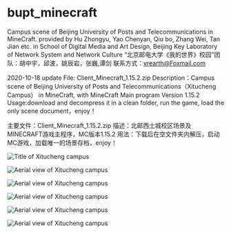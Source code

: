# bupt_minecraft
Campus scene of Beijing University of Posts and Telecommunications in MineCraft. provided by Hu Zhongyu, Yao Chenyan, Qiu bo, Zhang Wei, Tan Jian etc. in School of Digital Media and Art Design, Beijing Key Laboratory of Network System and Network Culture
“北京邮电大学《我的世界》校园”团队：胡中宇，邱波，姚辰岩，张巍,谭剑
联系方式：vrearth@Foxmail.com

2020-10-18 update
File: Client_Minecraft_1.15.2.zip
Description：Campus scene of Beijing University of Posts and Telecommunications（Xitucheng Campus） in MineCraft, with MineCraft Main program Version 1.15.2
Usage:download and decompress it in a clean folder, run the game, load the only scene document，enjoy！

主要文件：Client_Minecraft_1.15.2.zip
描述：北邮西土城校区场景及MINECRAFT游戏主程序，MC版本1.15.2
用法：下载后在空文件夹内解压，启动MC游戏，加载唯一的场景存档，enjoy！

![Title of Xitucheng campus](https://github.com/tanjian1998/bupt_minecraft/blob/master/screenshots/title-mc-bupt.png)

![Aerial view of Xitucheng campus](https://github.com/tanjian1998/bupt_minecraft/blob/master/screenshots/Aerial%20view%20of%20Xitucheng%20campus2.png)

![Aerial view of Xitucheng campus](https://github.com/tanjian1998/bupt_minecraft/blob/master/screenshots/Aerial%20view%20of%20Xitucheng%20campus.png)

![Aerial view of Xitucheng campus](https://github.com/tanjian1998/bupt_minecraft/blob/master/screenshots/Xitucheng%20campus%20library%20exterior%20view2.png)

![Aerial view of Xitucheng campus](https://github.com/tanjian1998/bupt_minecraft/blob/master/screenshots/Exterior%20view%20of%20the%20second%20floor%20of%20the%20teaching%20building%20of%20Xitucheng%20campus.png)

![Aerial view of Xitucheng campus](https://github.com/tanjian1998/bupt_minecraft/blob/master/screenshots/East%20Gate%20of%20Xitucheng%20Campus.png)
